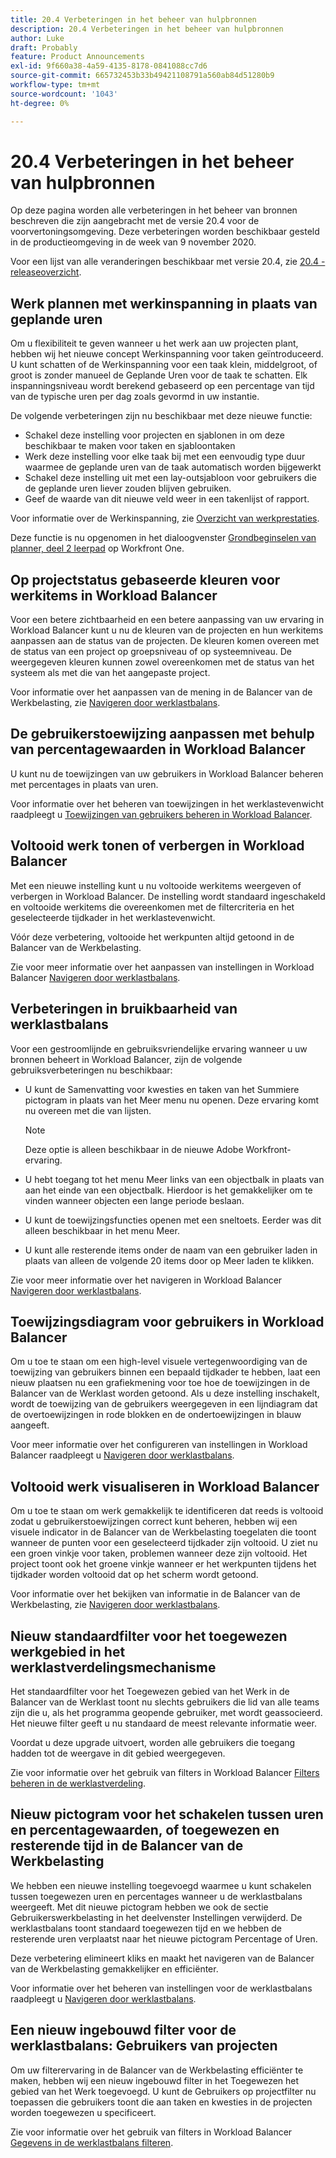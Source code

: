 ```yaml
---
title: 20.4 Verbeteringen in het beheer van hulpbronnen
description: 20.4 Verbeteringen in het beheer van hulpbronnen
author: Luke
draft: Probably
feature: Product Announcements
exl-id: 9f660a38-4a59-4135-8178-0841088cc7d6
source-git-commit: 665732453b33b49421108791a560ab84d51280b9
workflow-type: tm+mt
source-wordcount: '1043'
ht-degree: 0%

---
```


# 20.4 Verbeteringen in het beheer van hulpbronnen

Op deze pagina worden alle verbeteringen in het beheer van bronnen beschreven die zijn aangebracht met de versie 20.4 voor de voorvertoningsomgeving. Deze verbeteringen worden beschikbaar gesteld in de productieomgeving in de week van 9 november 2020.

Voor een lijst van alle veranderingen beschikbaar met versie 20.4, zie [20.4 - releaseoverzicht](../../../product-announcements/product-releases/20.4-release-activity/20-4-release-overview.md).

## Werk plannen met werkinspanning in plaats van geplande uren

Om u flexibiliteit te geven wanneer u het werk aan uw projecten plant, hebben wij het nieuwe concept Werkinspanning voor taken geïntroduceerd. U kunt schatten of de Werkinspanning voor een taak klein, middelgroot, of groot is zonder manueel de Geplande Uren voor de taak te schatten. Elk inspanningsniveau wordt berekend gebaseerd op een percentage van tijd van de typische uren per dag zoals gevormd in uw instantie.

De volgende verbeteringen zijn nu beschikbaar met deze nieuwe functie:

* Schakel deze instelling voor projecten en sjablonen in om deze beschikbaar te maken voor taken en sjabloontaken
* Werk deze instelling voor elke taak bij met een eenvoudig type duur waarmee de geplande uren van de taak automatisch worden bijgewerkt
* Schakel deze instelling uit met een lay-outsjabloon voor gebruikers die de geplande uren liever zouden blijven gebruiken.
* Geef de waarde van dit nieuwe veld weer in een takenlijst of rapport.

Voor informatie over de Werkinspanning, zie [Overzicht van werkprestaties](../../../manage-work/tasks/task-information/work-effort.md).

Deze functie is nu opgenomen in het dialoogvenster [Grondbeginselen van planner, deel 2 leerpad](https://one.workfront.com/s/learningpath3/planner-fundamentals-for-the-new-workfront-experience-part-2-plan-a-project-20Y0z000000bm79EAA) op Workfront One.

## Op projectstatus gebaseerde kleuren voor werkitems in Workload Balancer

Voor een betere zichtbaarheid en een betere aanpassing van uw ervaring in Workload Balancer kunt u nu de kleuren van de projecten en hun werkitems aanpassen aan de status van de projecten. De kleuren komen overeen met de status van een project op groepsniveau of op systeemniveau. De weergegeven kleuren kunnen zowel overeenkomen met de status van het systeem als met die van het aangepaste project.

Voor informatie over het aanpassen van de mening in de Balancer van de Werkbelasting, zie [Navigeren door werklastbalans](../../../resource-mgmt/workload-balancer/navigate-the-workload-balancer.md).

## De gebruikerstoewijzing aanpassen met behulp van percentagewaarden in Workload Balancer

U kunt nu de toewijzingen van uw gebruikers in Workload Balancer beheren met percentages in plaats van uren.

Voor informatie over het beheren van toewijzingen in het werklastevenwicht raadpleegt u [Toewijzingen van gebruikers beheren in Workload Balancer](../../../resource-mgmt/workload-balancer/manage-user-allocations-workload-balancer.md).

## Voltooid werk tonen of verbergen in Workload Balancer

Met een nieuwe instelling kunt u nu voltooide werkitems weergeven of verbergen in Workload Balancer. De instelling wordt standaard ingeschakeld en voltooide werkitems die overeenkomen met de filtercriteria en het geselecteerde tijdkader in het werklastevenwicht.

Vóór deze verbetering, voltooide het werkpunten altijd getoond in de Balancer van de Werkbelasting.

Zie voor meer informatie over het aanpassen van instellingen in Workload Balancer [Navigeren door werklastbalans](../../../resource-mgmt/workload-balancer/navigate-the-workload-balancer.md).

## Verbeteringen in bruikbaarheid van werklastbalans

Voor een gestroomlijnde en gebruiksvriendelijke ervaring wanneer u uw bronnen beheert in Workload Balancer, zijn de volgende gebruiksverbeteringen nu beschikbaar:

* U kunt de Samenvatting voor kwesties en taken van het Summiere pictogram in plaats van het Meer menu nu openen. Deze ervaring komt nu overeen met die van lijsten.

   >[!NOTE]
   >
   >Deze optie is alleen beschikbaar in de nieuwe Adobe Workfront-ervaring.

* U hebt toegang tot het menu Meer links van een objectbalk in plaats van aan het einde van een objectbalk. Hierdoor is het gemakkelijker om te vinden wanneer objecten een lange periode beslaan.
* U kunt de toewijzingsfuncties openen met een sneltoets. Eerder was dit alleen beschikbaar in het menu Meer.
* U kunt alle resterende items onder de naam van een gebruiker laden in plaats van alleen de volgende 20 items door op Meer laden te klikken.

Zie voor meer informatie over het navigeren in Workload Balancer [Navigeren door werklastbalans](../../../resource-mgmt/workload-balancer/navigate-the-workload-balancer.md).

## Toewijzingsdiagram voor gebruikers in Workload Balancer

Om u toe te staan om een high-level visuele vertegenwoordiging van de toewijzing van gebruikers binnen een bepaald tijdkader te hebben, laat een nieuw plaatsen nu een grafiekmening voor toe hoe de toewijzingen in de Balancer van de Werklast worden getoond. Als u deze instelling inschakelt, wordt de toewijzing van de gebruikers weergegeven in een lijndiagram dat de overtoewijzingen in rode blokken en de ondertoewijzingen in blauw aangeeft.

Voor meer informatie over het configureren van instellingen in Workload Balancer raadpleegt u [Navigeren door werklastbalans](../../../resource-mgmt/workload-balancer/navigate-the-workload-balancer.md).

## Voltooid werk visualiseren in Workload Balancer

Om u toe te staan om werk gemakkelijk te identificeren dat reeds is voltooid zodat u gebruikerstoewijzingen correct kunt beheren, hebben wij een visuele indicator in de Balancer van de Werkbelasting toegelaten die toont wanneer de punten voor een geselecteerd tijdkader zijn voltooid. U ziet nu een groen vinkje voor taken, problemen wanneer deze zijn voltooid. Het project toont ook het groene vinkje wanneer er het werkpunten tijdens het tijdkader worden voltooid dat op het scherm wordt getoond.

Voor informatie over het bekijken van informatie in de Balancer van de Werkbelasting, zie [Navigeren door werklastbalans](../../../resource-mgmt/workload-balancer/navigate-the-workload-balancer.md).

## Nieuw standaardfilter voor het toegewezen werkgebied in het werklastverdelingsmechanisme

Het standaardfilter voor het Toegewezen gebied van het Werk in de Balancer van de Werklast toont nu slechts gebruikers die lid van alle teams zijn die u, als het programma geopende gebruiker, met wordt geassocieerd. Het nieuwe filter geeft u nu standaard de meest relevante informatie weer.

Voordat u deze upgrade uitvoert, worden alle gebruikers die toegang hadden tot de weergave in dit gebied weergegeven.

Zie voor informatie over het gebruik van filters in Workload Balancer [Filters beheren in de werklastverdeling](../../../resource-mgmt/workload-balancer/filter-information-workload-balancer.md).

## Nieuw pictogram voor het schakelen tussen uren en percentagewaarden, of toegewezen en resterende tijd in de Balancer van de Werkbelasting

We hebben een nieuwe instelling toegevoegd waarmee u kunt schakelen tussen toegewezen uren en percentages wanneer u de werklastbalans weergeeft. Met dit nieuwe pictogram hebben we ook de sectie Gebruikerswerkbelasting in het deelvenster Instellingen verwijderd. De werklastbalans toont standaard toegewezen tijd en we hebben de resterende uren verplaatst naar het nieuwe pictogram Percentage of Uren.

Deze verbetering elimineert kliks en maakt het navigeren van de Balancer van de Werkbelasting gemakkelijker en efficiënter.

Voor informatie over het beheren van instellingen voor de werklastbalans raadpleegt u [Navigeren door werklastbalans](../../../resource-mgmt/workload-balancer/navigate-the-workload-balancer.md).

## Een nieuw ingebouwd filter voor de werklastbalans: Gebruikers van projecten

Om uw filterervaring in de Balancer van de Werkbelasting efficiënter te maken, hebben wij een nieuw ingebouwd filter in het Toegewezen het gebied van het Werk toegevoegd. U kunt de Gebruikers op projectfilter nu toepassen die gebruikers toont die aan taken en kwesties in de projecten worden toegewezen u specificeert.

Zie voor informatie over het gebruik van filters in Workload Balancer [Gegevens in de werklastbalans filteren](../../../resource-mgmt/workload-balancer/filter-information-workload-balancer.md).

